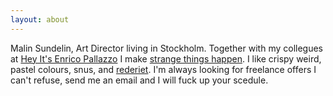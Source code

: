 ```yaml
---
layout: about
---
```

Malin Sundelin, Art Director living in Stockholm. Together with my collegues at [Hey It's Enrico Pallazzo](http://www.heyitsenricopallazzo.se/) I make [strange things happen](http://www.heyitsenricopallazzo.se/cases/). I like crispy weird, pastel colours, snus, and [rederiet](http://en.wikipedia.org/wiki/Rederiet). I'm always looking for freelance offers I can't refuse, send me an email and I will fuck up your scedule. 



